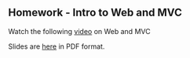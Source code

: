 ## Homework - Intro to Web and MVC

Watch the following [video](https://youtu.be/NSNI_0R2CUs) on Web and MVC

Slides are [here](presentation/Intro_to_Web_Programming_and_MVC.pdf) in PDF format. 